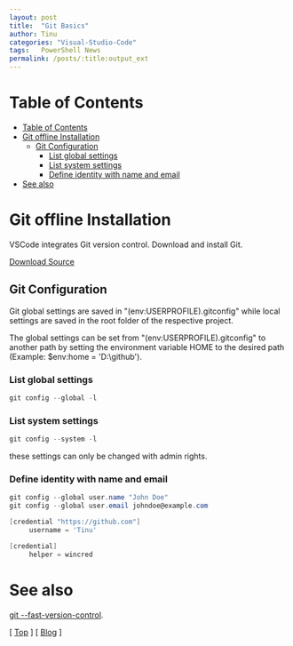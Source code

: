 ```yaml
---
layout: post
title:  "Git Basics"
author: Tinu
categories: "Visual-Studio-Code"
tags:   PowerShell News
permalink: /posts/:title:output_ext
---
```


# Table of Contents

- [Table of Contents](#table-of-contents)
- [Git offline Installation](#git-offline-installation)
  - [Git Configuration](#git-configuration)
    - [List global settings](#list-global-settings)
    - [List system settings](#list-system-settings)
    - [Define identity with name and email](#define-identity-with-name-and-email)
- [See also](#see-also)

# Git offline Installation

VSCode integrates Git version control. Download and install Git.

[Download Source](https://git-scm.com/downloads)

## Git Configuration

Git global settings are saved in "$($env:USERPROFILE)\.gitconfig" while local settings are saved in the root folder of the respective project.

The global settings can be set from "$($env:USERPROFILE)\.gitconfig" to another path by setting the environment variable HOME to the desired path (Example: $env:home = 'D:\github').

### List global settings

````powershell
git config --global -l
````

### List system settings

````powershell
git config --system -l
````

these settings can only be changed with admin rights.

### Define identity with name and email

````powershell
git config --global user.name "John Doe"
git config --global user.email johndoe@example.com
````

````powershell
[credential "https://github.com"]
     username = 'Tinu'

[credential]
     helper = wincred
````

# See also

[git --fast-version-control](https://git-scm.com/doc).

[ [Top](#table-of-contents) ] [ [Blog](../categories.html) ]
